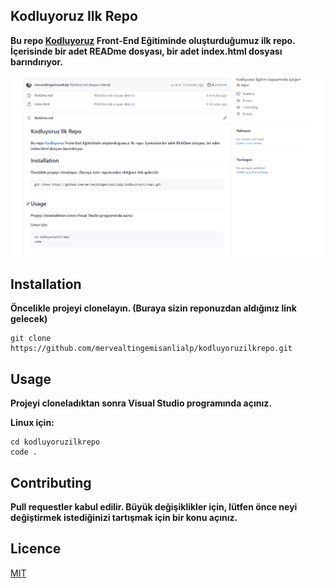 ## Kodluyoruz Ilk Repo

**Bu repo [Kodluyoruz](https://www.kodluyoruz.org/) Front-End Eğitiminde oluşturduğumuz ilk repo. İçerisinde bir adet READme dosyası, bir adet index.html dosyası barındırıyor.**

![](https://github.com/mervealtingemisanlialp/kodluyoruzilkrepo/blob/main/image.png)

## Installation

**Öncelikle projeyi clonelayın. (Buraya sizin reponuzdan aldığınız link gelecek)**
```
git clone https://github.com/mervealtingemisanlialp/kodluyoruzilkrepo.git
```


## Usage

**Projeyi cloneladıktan sonra Visual Studio programında açınız.**

**Linux için:**
```
cd kodluyoruzilkrepo
code .
```


## Contributing

**Pull requestler kabul edilir. Büyük değişiklikler için, lütfen önce neyi değiştirmek istediğinizi tartışmak için bir konu açınız.**


## Licence

[MIT](https://github.com/git/git-scm.com/blob/main/MIT-LICENSE.txt)